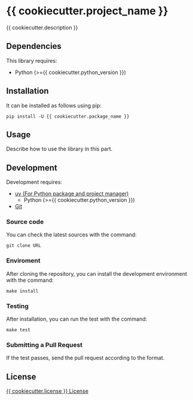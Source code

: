 # {{ cookiecutter.project_name }}

{{ cookiecutter.description }}

## Dependencies

This library requires:

- Python (>={{ cookiecutter.python_version }})

## Installation

It can be installed as follows using pip:

```shell
pip install -U {{ cookiecutter.package_name }}
```

## Usage

Describe how to use the library in this part.

## Development

Development requires:

- [uv (For Python package and project manager)](https://github.com/astral-sh/uv)
  - Python (>={{ cookiecutter.python_version }})
- [Git](https://git-scm.com/)

### Source code

You can check the latest sources with the command:

```shell
git clone URL
```

### Enviroment

After cloning the repository, you can install the development environment with the command:

```shell
make install
```

### Testing

After installation, you can run the test with the command:

```shell
make test
```

### Submitting a Pull Request

If the test passes, send the pull request according to the format.

## License

[{{ cookiecutter.license }} License](LICENSE)

